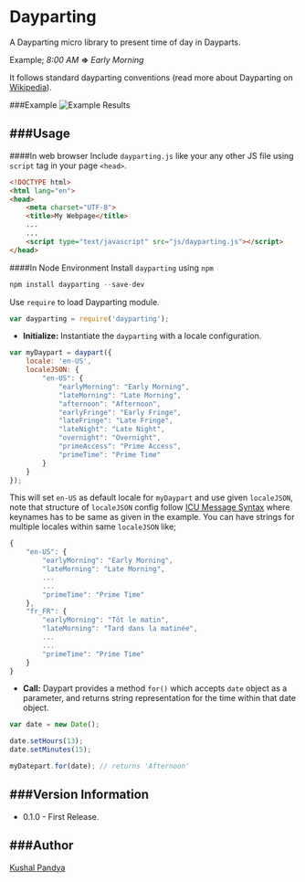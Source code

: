 Dayparting
======================

A Dayparting micro library to present time of day in Dayparts.

Example; _8:00 AM_ **=>** _Early Morning_

It follows standard dayparting conventions (read more about Dayparting on [Wikipedia](https://en.wikipedia.org/wiki/Dayparting)).

###Example
![Example Results](http://i.imgur.com/BYarKj3.png)

###Usage
---
####In web browser
Include `dayparting.js` like your any other JS file using `script` tag in your page `<head>`.
```html
<!DOCTYPE html>
<html lang="en">
<head>
    <meta charset="UTF-8">
	<title>My Webpage</title>
	...
	...
	<script type="text/javascript" src="js/dayparting.js"></script>
</head>
```

####In Node Environment
Install `dayparting` using `npm`
```javascript
npm install dayparting --save-dev
```
Use `require` to load Dayparting module.

```javascript
var dayparting = require('dayparting');
```
- **Initialize:**
Instantiate the `dayparting` with a locale configuration.

```javascript
var myDaypart = daypart({
	locale: 'en-US',
	localeJSON: {
		"en-US": {
	        "earlyMorning": "Early Morning",
	        "lateMorning": "Late Morning",
	        "afternoon": "Afternoon",
	        "earlyFringe": "Early Fringe",
	        "lateFringe": "Late Fringe",
	        "lateNight": "Late Night",
	        "overnight": "Overnight",
	        "primeAccess": "Prime Access",
	        "primeTime": "Prime Time"
	    }
	}
});
```

This will set `en-US` as default locale for `myDaypart` and use given `localeJSON`, note that structure of `localeJSON` config follow [ICU Message Syntax](http://userguide.icu-project.org/formatparse/messages) where keynames has to be same as given in the example. You can have strings for multiple locales within same `localeJSON` like;

```javascript
{
	"en-US": {
        "earlyMorning": "Early Morning",
        "lateMorning": "Late Morning",
        ...
        ...
        "primeTime": "Prime Time"
    },
    "fr_FR": {
	    "earlyMorning": "Tôt le matin",
        "lateMorning": "Tard dans la matinée",
        ...
        ...
        "primeTime": "Prime Time"
    }
}
```
- **Call:**
Daypart provides a method `for()` which accepts `date` object as a parameter, and returns string representation for the time within that date object.

```javascript
var date = new Date();

date.setHours(13);
date.setMinutes(15);

myDatepart.for(date); // returns 'Afternoon'
```

###Version Information
---
* 0.1.0 - First Release.

###Author
---
[Kushal Pandya](https://doublslash.com)
